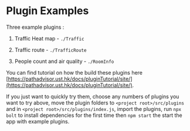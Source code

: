 # Plugin Examples

Three example plugins :

1. Traffic Heat map - `./Traffic`

2. Traffic route - `./TrafficRoute`

3. People count and air quality - `./RoomInfo`

You can find tutorial on how the build these plugins here [https://pathadvisor.ust.hk/docs/pluginTutorial/site/](https://pathadvisor.ust.hk/docs/pluginTutorial/site/).

If you just want to quickly try them, choose any numbers of plugins you want to try above, move the plugin folders to `<project root>/src/plugins` and in `<project root>/src/plugins/index.js`, import the plugins, run `npx bolt` to install dependencies for the first time then `npm start` the start the app with example plugins.
